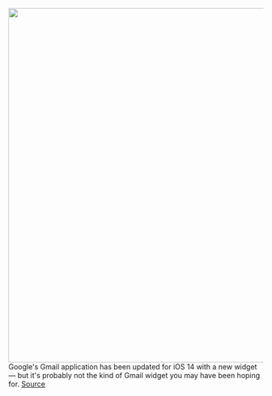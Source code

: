 <img src='https://cdn.vox-cdn.com/thumbor/pyRU1OH4I0YhxkMCQEiOPW3yCls=/0x0:1200x800/1200x800/filters:focal(504x304:696x496)/cdn.vox-cdn.com/uploads/chorus_image/image/67813806/Untitled.0.png' width='700px' /><br/>
Google's Gmail application has been updated for iOS 14 with a new widget — but it's probably not the kind of Gmail widget you may have been hoping for.
<a href='https://www.theverge.com/2020/11/18/21574112/google-new-gmail-widget-ios-14-limitations'> Source <a/>